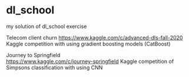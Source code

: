 # dl_school
my solution of dl_school exercise

Telecom client churn
https://www.kaggle.com/c/advanced-dls-fall-2020
Kaggle competition with using gradient boosting models (CatBoost)


Journey to Springfield  
https://www.kaggle.com/c/journey-springfield
Kaggle competition of Simpsons classification with using CNN
